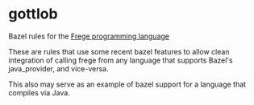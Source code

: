 # gottlob
Bazel rules for the [Frege programming language](https://github.com/Frege/frege/)

These are rules that use some recent bazel features to allow clean integration of calling frege from any
language that supports Bazel's java_provider, and vice-versa.

This also may serve as an example of bazel support for a language that compiles via Java.
